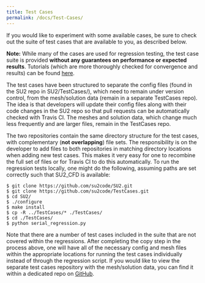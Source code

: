 ```yaml
---
title: Test Cases
permalink: /docs/Test-Cases/
---
```


If you would like to experiment with some available cases, be sure to check out the suite of test cases that are available to you, as described below.

**Note:** While many of the cases are used for regression testing, the test case suite is provided **without any guarantees on performance or expected results**. Tutorials (which are more thoroughly checked for convergence and results) can be found [here](/su2/Tutorials/home/).

The test cases have been structured to separate the config files (found in the SU2 repo in SU2/TestCases/), which need to remain under version control, from the mesh/solution data (remain in a separate TestCases repo). The idea is that developers will update their config files along with their code changes in the SU2 repo so that pull requests can be automatically checked with Travis CI. The meshes and solution data, which change much less frequently and are larger files, remain in the TestCases repo.

The two repositories contain the same directory structure for the test cases, with complementary (**not overlapping**) file sets. The responsibility is on the developer to add files to both repositories in matching directory locations when adding new test cases. This makes it very easy for one to recombine the full set of files or for Travis CI to do this automatically. To run the regression tests locally, one might do the following, assuming paths are set correctly such that SU2_CFD is available:
```
$ git clone https://github.com/su2code/SU2.git
$ git clone https://github.com/su2code/TestCases.git
$ cd SU2/
$ ./configure
$ make install
$ cp -R ../TestCases/* ./TestCases/
$ cd ./TestCases/
$ python serial_regression.py
```

Note that there are a number of test cases included in the suite that are not covered within the regressions. After completing the copy step in the process above, one will have all of the necessary config and mesh files within the appropriate locations for running the test cases individually instead of through the regression script. If you would like to view the separate test cases repository with the mesh/solution data, you can find it within a dedicated repo on [GitHub](https://github.com/su2code/TestCases).
